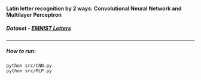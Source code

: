 #### Latin letter recognition by 2 ways: Convolutional Neural Network and Multilayer Perceptron

##### Dataset - [EMNIST Letters](https://www.nist.gov/node/1298471/emnist-dataset)

---
##### How to run: 
```python src/CNN.py```   
```python src/MLP.py```
